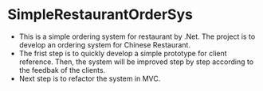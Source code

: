 # SimpleRestaurantOrderSys
+ This is a simple ordering system for restaurant by .Net. The project is to develop an ordering system for Chinese Restaurant. 
+ The frist step is to quickly develop a simple prototype for client reference. Then, the system will be improved step by step according to the feedbak of the clients.
+ Next step is to refactor the system in MVC.
